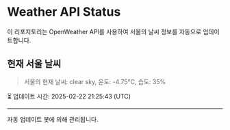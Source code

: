 
# Weather API Status

이 리포지토리는 OpenWeather API를 사용하여 서울의 날씨 정보를 자동으로 업데이트합니다.

## 현재 서울 날씨
> 서울의 현재 날씨: clear sky, 온도: -4.75°C, 습도: 35%

⏳ 업데이트 시간: 2025-02-22 21:25:43 (UTC)

---
자동 업데이트 봇에 의해 관리됩니다.
